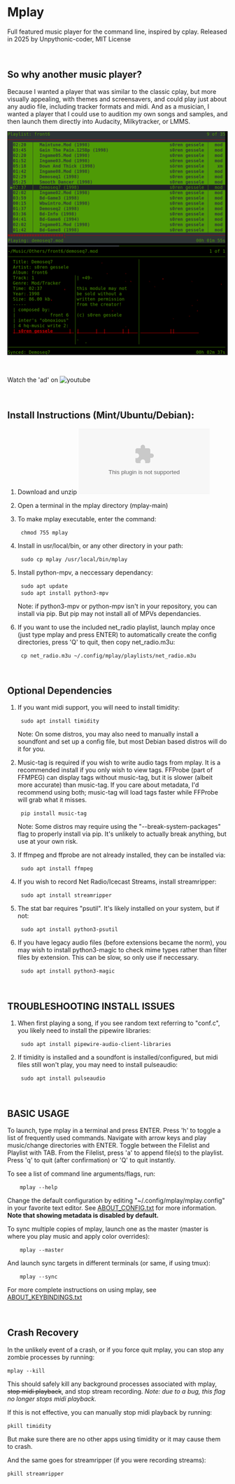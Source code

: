 Mplay
===============================================================================
Full featured music player for the command line, inspired by cplay.
Released in 2025 by Unpythonic-coder, MIT License

<br/>

So why another music player?
-------------------------------------------------------------------------------
Because I wanted a player that was similar to the classic cplay, but more visually appealing, with themes and screensavers, and  could play just about any audio file, including tracker formats and midi. And as a musician, I wanted a player that I could use to audition my own songs and samples, and then launch them directly into Audacity, Milkytracker, or LMMS.

![screenshot](screenshot.png)

<br/>

Watch the 'ad' on ![youtube](https://youtu.be/3WKm1UK3PpU)

<br/>

Install Instructions (Mint/Ubuntu/Debian):
-------------------------------------------------------------------------------
1. Download and unzip ![mplay-main.zip](https://github.com/unpythonic-coder/mplay/archive/refs/heads/main.zip)

2. Open a terminal in the mplay directory (mplay-main)

2. To make mplay executable, enter the command:

	    chmod 755 mplay

3. Install in usr/local/bin, or any other directory in your path:

	    sudo cp mplay /usr/local/bin/mplay

4. Install python-mpv, a neccessary dependancy:

	    sudo apt update
	    sudo apt install python3-mpv

	Note: if python3-mpv or python-mpv isn't in your repository, you can install via pip. But pip may not install all of MPVs dependancies.

5. If you want to use the included net_radio playlist, launch mplay once
(just type mplay and press ENTER) to automatically create the config 
directories, press 'Q' to quit, then copy net_radio.m3u:

	    cp net_radio.m3u ~/.config/mplay/playlists/net_radio.m3u
<br/>

Optional Dependencies
-------------------------------------------------------------------------------
1. If you want midi support, you will need to install timidity:

	    sudo apt install timidity

	Note: On some distros, you may also need to manually install a soundfont and
set up a config file, but most Debian based distros will do it for you.

2. Music-tag is required if you wish to write audio tags from mplay. It is a
recommended install if you only wish to view tags. FFProbe (part of FFMPEG)
can display tags without music-tag, but it is slower (albeit more accurate)
than music-tag. If you care about metadata, I'd recommend using both;
music-tag will load tags faster while FFProbe will grab what it misses.

	    pip install music-tag

	Note: Some distros may require using the "--break-system-packages" flag to
properly install via pip. It's unlikely to actually break anything, but
use at your own risk.

3. If ffmpeg and ffprobe are not already installed, they can be installed via:

	    sudo apt install ffmpeg

3. If you wish to record Net Radio/Icecast Streams, install streamripper:

	    sudo apt install streamripper

4. The stat bar requires "psutil". It's likely installed on your system, but if not:

	    sudo apt install python3-psutil

5. If you have legacy audio files (before extensions became the norm), you may
wish to install python3-magic to check mime types rather than filter files by
extension. This can be slow, so only use if neccessary.

	    sudo apt install python3-magic

<br/>

TROUBLESHOOTING INSTALL ISSUES
-------------------------------------------------------------------------------
1. When first playing a song, if you see random text referring to "conf.c",
you likely need to install the pipewire libraries:

	    sudo apt install pipewire-audio-client-libraries


2. If timidity is installed and a soundfont is installed/configured, but midi
files still won't play, you may need to install pulseaudio:

	    sudo apt install pulseaudio

<br/>

BASIC USAGE
-------------------------------------------------------------------------------
To launch, type mplay in a terminal and press ENTER.
Press 'h' to toggle a list of frequently used commands.
Navigate with arrow keys and play music/change directories with ENTER.
Toggle between the Filelist and Playlist with TAB.
From the Filelist, press 'a' to append file(s) to the playlist.
Press 'q' to quit (after confirmation) or 'Q' to quit instantly.

To see a list of command line arguments/flags, run:

	    mplay --help

Change the default configuration by editing "~/.config/mplay/mplay.config"
in your favorite text editor. See [ABOUT_CONFIG.txt](ABOUT_CONFIG.txt)  for more information.
**Note that showing metadata is disabled by default.**

To sync multiple copies of mplay, launch one as the master (master is 
where you play music and apply color overrides):

	    mplay --master

And launch sync targets in different terminals (or same, if using tmux):

	    mplay --sync

For more complete instructions on using mplay, see [ABOUT_KEYBINDINGS.txt](ABOUT_KEYBINDINGS.txt) 

<br/>

Crash Recovery
-------------------------------------------------------------------------------
In the unlikely event of a crash, or if you force quit mplay, you can stop any
zombie processes by running:

	mplay --kill

This should safely kill any background processes associated with mplay,
~~stop midi playback~~, and stop stream recording.
*Note: due to a bug, this flag no longer stops midi playback.*

If this is not effective, you can manually stop midi playback by running:

	pkill timidity

But make sure there are no other apps using timidity or it may cause them
to crash.

And the same goes for streamripper (if you were recording streams):

	pkill streamripper
